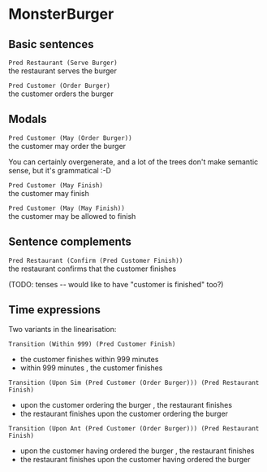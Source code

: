 # MonsterBurger

## Basic sentences 

`Pred Restaurant (Serve Burger)`  
the restaurant serves the burger

`Pred Customer (Order Burger)`  
the customer orders the burger

## Modals 
`Pred Customer (May (Order Burger))`  
the customer may order the burger

You can certainly overgenerate, and a lot of the trees don't make semantic sense, but it's grammatical :-D

`Pred Customer (May Finish)`  
the customer may finish

`Pred Customer (May (May Finish))`  
the customer may be allowed to finish

## Sentence complements

`Pred Restaurant (Confirm (Pred Customer Finish))`  
the restaurant confirms that the customer finishes

(TODO: tenses -- would like to have "customer is finished" too?)

## Time expressions


Two variants in the linearisation: 

`Transition (Within 999) (Pred Customer Finish)`  
* the customer finishes within 999 minutes
* within 999 minutes , the customer finishes

`Transition (Upon Sim (Pred Customer (Order Burger))) (Pred Restaurant Finish)`  
* upon the customer ordering the burger , the restaurant finishes
* the restaurant finishes upon the customer ordering the burger

`Transition (Upon Ant (Pred Customer (Order Burger))) (Pred Restaurant Finish)`  
* upon the customer having ordered the burger , the restaurant finishes
* the restaurant finishes upon the customer having ordered the burger
